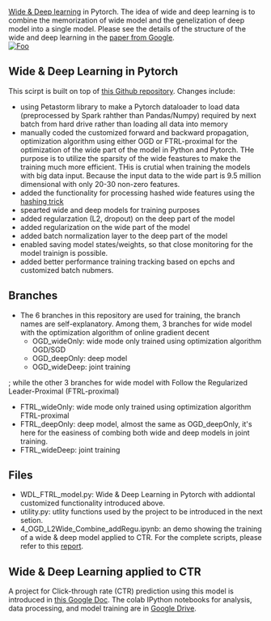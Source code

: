 [Wide & Deep learning](https://arxiv.org/pdf/1606.07792.pdf) in Pytorch. The idea of wide and deep learning is to combine the memorization of wide model and the genelization of deep model into a single model. Please see the details of the structure of the wide and deep learning in the [paper from Google](https://arxiv.org/pdf/1606.07792.pdf).  
[![Foo](https://1.bp.blogspot.com/-Dw1mB9am1l8/V3MgtOzp3uI/AAAAAAAABGs/mP-3nZQCjWwdk6qCa5WraSpK8A7rSPj3ACLcB/s1600/image04.png)](https://ai.googleblog.com/2016/06/wide-deep-learning-better-together-with.html)
## Wide & Deep Learning in Pytorch
This scirpt is built on  top of [this Github repository](https://github.com/zenwan/Wide-and-Deep-PyTorch). Changes include:
- using Petastorm library to make a Pytorch dataloader to load data (preprocessed by Spark rahther than Pandas/Numpy) required by next batch from hard drive rather than loading all data into memory
- manually coded the customized forward and backward propagation, optimization algorithm using either OGD or FTRL-proximal for the optimization of the wide part of the model in Python and Pytorch. THe purpose is to utilize the sparsity of the wide feastures to make the training much more efficient. THis is crutial when training the models with big data input. Because the input data to the wide part is 9.5 million dimensional with only 20-30 non-zero features.
- added the functionality for processing hashed wide features using the [hashing trick](https://alex.smola.org/papers/2009/Weinbergeretal09.pdf)
- spearted wide and deep models for training purposes
- added regularzation (L2, dropout) on the deep part of the model
- added regularization on the wide part of the model
- added batch normalization layer to the deep part of the model
- enabled saving model states/weights, so that close monitoring for the model trainign is possible.
- added better performance training tracking based on epchs and customized batch nubmers.

## Branches
- The 6 branches in this repository are used for training, the branch names are self-explanatory. Among them, 3 branches for wide model with the optimization algorithm of online gradient decent
  - OGD_wideOnly: wide mode only trained using optimization algorithm OGD/SGD
  - OGD_deepOnly: deep model
  - OGD_wideDeep: joint training

; while the other 3 branches for wide model with Follow the Regularized Leader-Proximal (FTRL-proximal)
  - FTRL_wideOnly: wide mode only trained using optimization algorithm  FTRL-proximal
  - FTRL_deepOnly: deep model, almost the same as OGD_deepOnly, it's here for the easiness of combing both wide and deep models in joint training.
  - FTRL_wideDeep: joint training

## Files
- WDL_FTRL_model.py: Wide & Deep Learning in Pytorch with addiontal customized functionality introduced above. 
- utility.py: utlity functions used by the project to be introduced in the next setion. 
- 4_OGD_L2Wide_Combine_addRegu.ipynb: an demo showing the training of a wide & deep model applied to CTR. For the complete scripts, please refer to this [report](https://docs.google.com/document/d/1bQNWil_nIA_X1sCEoWekLO7SbP3kt6H10hy3DrLovSw/edit?usp=sharing).



## Wide & Deep Learning applied to CTR
A project for Click-through rate (CTR) prediction using this model is introduced in [this Google Doc](https://docs.google.com/document/d/1bQNWil_nIA_X1sCEoWekLO7SbP3kt6H10hy3DrLovSw/edit?pli=1#).
The colab IPython notebooks for analysis, data processing, and model training are in [Google Drive](https://drive.google.com/drive/folders/1zc4k-YZDNHmzNihtHZOjdBArLwfL-DO8?usp=sharing).

